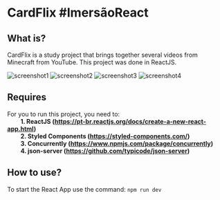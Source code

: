 # CardFlix #ImersãoReact

## What is?
CardFlix is ​​a study project that brings together several videos from Minecraft from YouTube. This project was done in ReactJS.

![screenshot1](https://i.imgur.com/O8G85F5.png)
![screenshot2](https://i.imgur.com/kh1aWyf.png)
![screenshot3](https://i.imgur.com/nRP7th1.png)
![screenshot4](https://i.imgur.com/vRxVMdS.png)

## Requires

For you to run this project, you need to:
<br>⠀⠀⠀**1. ReactJS (https://pt-br.reactjs.org/docs/create-a-new-react-app.html)**
<br>⠀⠀⠀**2. Styled Components (https://styled-components.com/)**
<br>⠀⠀⠀**3. Concurrently (https://www.npmjs.com/package/concurrently)**
<br>⠀⠀⠀**4. json-server (https://github.com/typicode/json-server)**

## How to use?

To start the React App use the command: `npm run dev`